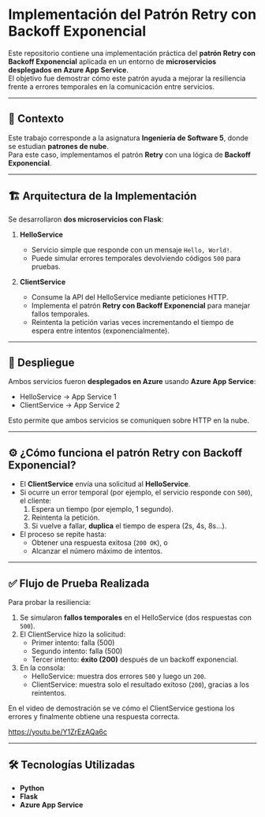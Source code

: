 # Implementación del Patrón Retry con Backoff Exponencial

Este repositorio contiene una implementación práctica del **patrón Retry con Backoff Exponencial** aplicada en un entorno de **microservicios desplegados en Azure App Service**.  
El objetivo fue demostrar cómo este patrón ayuda a mejorar la resiliencia frente a errores temporales en la comunicación entre servicios.

---

## 📌 Contexto

Este trabajo corresponde a la asignatura **Ingeniería de Software 5**, donde se estudian **patrones de nube**.  
Para este caso, implementamos el patrón **Retry** con una lógica de **Backoff Exponencial**.

---

## 🏗️ Arquitectura de la Implementación

Se desarrollaron **dos microservicios con Flask**:

1. **HelloService**  
   - Servicio simple que responde con un mensaje `Hello, World!`.
   - Puede simular errores temporales devolviendo códigos `500` para pruebas.

2. **ClientService**  
   - Consume la API del HelloService mediante peticiones HTTP.
   - Implementa el patrón **Retry con Backoff Exponencial** para manejar fallos temporales.
   - Reintenta la petición varias veces incrementando el tiempo de espera entre intentos (exponencialmente).

---

## 🚀 Despliegue

Ambos servicios fueron **desplegados en Azure** usando **Azure App Service**:

- HelloService → App Service 1  
- ClientService → App Service 2  

Esto permite que ambos servicios se comuniquen sobre HTTP en la nube.

---

## ⚙️ ¿Cómo funciona el patrón Retry con Backoff Exponencial?

- El **ClientService** envía una solicitud al **HelloService**.
- Si ocurre un error temporal (por ejemplo, el servicio responde con `500`), el cliente:
  1. Espera un tiempo (por ejemplo, 1 segundo).
  2. Reintenta la petición.
  3. Si vuelve a fallar, **duplica** el tiempo de espera (2s, 4s, 8s...).
- El proceso se repite hasta:
  - Obtener una respuesta exitosa (`200 OK`), o
  - Alcanzar el número máximo de intentos.

---

## ✅ Flujo de Prueba Realizada

Para probar la resiliencia:

1. Se simularon **fallos temporales** en el HelloService (dos respuestas con `500`).
2. El ClientService hizo la solicitud:
   - Primer intento: falla (500)
   - Segundo intento: falla (500)
   - Tercer intento: **éxito (200)** después de un backoff exponencial.
3. En la consola:
   - HelloService: muestra dos errores `500` y luego un `200`.
   - ClientService: muestra solo el resultado exitoso (`200`), gracias a los reintentos.

En el video de demostración se ve cómo el ClientService gestiona los errores y finalmente obtiene una respuesta correcta.

https://youtu.be/Y1ZrEzAQa6c


---

## 🛠️ Tecnologías Utilizadas

- **Python**
- **Flask**
- **Azure App Service**

